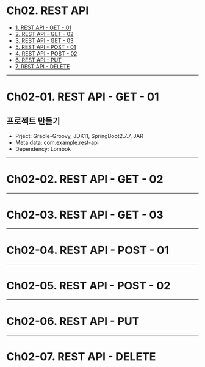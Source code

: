 # Ch02. REST API
- [1. REST API - GET - 01](#ch02-01-rest-api---get---01)
- [2. REST API - GET - 02](#ch02-02-rest-api---get---02)
- [3. REST API - GET - 03](#ch02-03-rest-api---get---03)
- [5. REST API - POST - 01](#ch02-04-rest-api---post---01)
- [4. REST API - POST - 02](#ch02-05-rest-api---post---02)
- [6. REST API - PUT](#ch02-06-rest-api---put)
- [7. REST API - DELETE](#ch02-07-rest-api---delete)

--------------------------------------------------------------------------------------------------------------------------------
# Ch02-01. REST API - GET - 01
## 프로젝트 만들기
- Prject: Gradle-Groovy, JDK11, SpringBoot2.7.7, JAR
- Meta data: com.example.rest-api
- Dependency: Lombok


--------------------------------------------------------------------------------------------------------------------------------
# Ch02-02. REST API - GET - 02


--------------------------------------------------------------------------------------------------------------------------------
# Ch02-03. REST API - GET - 03


--------------------------------------------------------------------------------------------------------------------------------
# Ch02-04. REST API - POST - 01


--------------------------------------------------------------------------------------------------------------------------------
# Ch02-05. REST API - POST - 02


--------------------------------------------------------------------------------------------------------------------------------
# Ch02-06. REST API - PUT


--------------------------------------------------------------------------------------------------------------------------------
# Ch02-07. REST API - DELETE